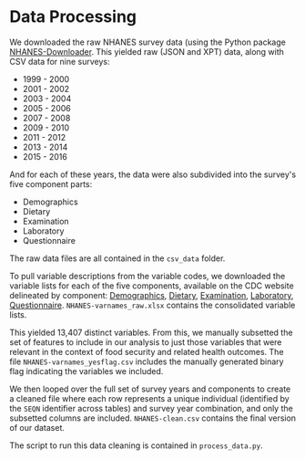 # Data Processing

We downloaded the raw NHANES survey data (using the Python package [NHANES-Downloader](https://github.com/mrwyattii/NHANES-Downloader). This yielded raw (JSON and XPT) data, along with CSV data for nine surveys: 
* 1999 - 2000
* 2001 - 2002
* 2003 - 2004
* 2005 - 2006
* 2007 - 2008
* 2009 - 2010
* 2011 - 2012
* 2013 - 2014
* 2015 - 2016

And for each of these years, the data were also subdivided into the survey's five component parts: 
* Demographics
* Dietary
* Examination
* Laboratory
* Questionnaire 

The raw data files are all contained in the `csv_data` folder. 

To pull variable descriptions from the variable codes, we downloaded the variable lists for each of the five components, available on the CDC website delineated by component: [Demographics](https://wwwn.cdc.gov/nchs/nhanes/search/variablelist.aspx?Component=Demographics), [Dietary](https://wwwn.cdc.gov/nchs/nhanes/Search/variablelist.aspx?Component=Dietary), [Examination](https://wwwn.cdc.gov/nchs/nhanes/Search/variablelist.aspx?Component=Examination), [Laboratory](https://wwwn.cdc.gov/nchs/nhanes/Search/variablelist.aspx?Component=Laboratory), [Questionnaire](https://wwwn.cdc.gov/nchs/nhanes/Search/variablelist.aspx?Component=Questionnaire). `NHANES-varnames_raw.xlsx` contains the consolidated variable lists. 

This yielded 13,407 distinct variables. From this, we manually subsetted the set of features to include in our analysis to just those variables that were relevant in the context of food security and related health outcomes. The file `NHANES-varnames_yesflag.csv` includes the manually generated binary flag indicating the variables we included. 

We then looped over the full set of survey years and components to create a cleaned file where each row represents a unique individual (identified by the `SEQN` identifier across tables) and survey year combination, and only the subsetted columns are included. `NHANES-clean.csv` contains the final version of our dataset. 

The script to run this data cleaning is contained in `process_data.py`. 
